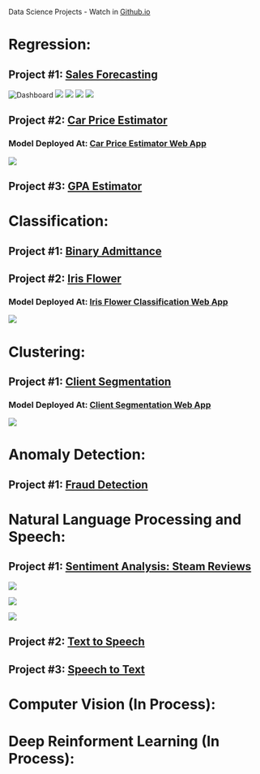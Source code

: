 Data Science Projects - Watch in [Github.io](https://aldanajd.github.io/Data_Scientist/)

# Regression:

## Project #1: [Sales Forecasting](https://github.com/aldanajd/Data_Scientist/tree/main/Machine%20Learning/Regression/Sales_Forescasting) 

![Dashboard](https://public.tableau.com/views/SalesForecasting_16511965305110/Dashboard1?:language=en-US&:display_count=n&:origin=viz_share_link)
![](https://github.com/aldanajd/Data_Analyst/blob/main/Images/Tableau_dasboard%20-%20sales_clp.png)
![](https://github.com/aldanajd/Data_Scientist/blob/main/Machine%20Learning/Regression/Sales_Forescasting/Images/prophet_predictions2.png)
![](https://github.com/aldanajd/Data_Scientist/blob/main/Machine%20Learning/Regression/Sales_Forescasting/Images/prophet_predictions.JPG)
![](https://github.com/aldanajd/Data_Scientist/blob/main/Machine%20Learning/Regression/Sales_Forescasting/Images/sklearn_rf_predictions.JPG)

## Project #2: [Car Price Estimator](https://github.com/aldanajd/Data_Scientist_I/tree/main/Machine%20Learning/Regression/Cars_price_estimator)

### Model Deployed At: [Car Price Estimator Web App](https://share.streamlit.io/aldanajd/data_scientist/main/Deployment/Regression/Car_price_estimator/car_price_st.py) 

![](https://github.com/aldanajd/Data_Scientist/blob/main/Deployment/Regression/Car_price_estimator/Car_price_web_app.PNG)

## Project #3: [GPA Estimator](https://github.com/aldanajd/Data_Scientist/tree/main/Machine%20Learning/Regression/GPA_estimator) 

# Classification:

## Project #1: [Binary Admittance](https://github.com/aldanajd/Data_Scientist_I/tree/main/Machine%20Learning/Classification/Binary_admittance)


## Project #2: [Iris Flower](https://github.com/aldanajd/Data_Scientist_I/tree/main/Machine%20Learning/Classification/Iris_Flower)

### Model Deployed At: [Iris Flower Classification Web App](https://share.streamlit.io/aldanajd/data_scientist/main/Deployment/Classification/Iris_Classifier/iris_classifier_st.py)

![](https://github.com/aldanajd/Data_Scientist/blob/main/Deployment/Classification/Iris_Classifier/Iris_classifier_web_app.PNG)

# Clustering:

## Project #1: [Client Segmentation](https://github.com/aldanajd/Data_Scientist_I/tree/main/Machine%20Learning/Clustering/Client_segmentation)

### Model Deployed At: [Client Segmentation Web App](https://share.streamlit.io/aldanajd/data_scientist/main/Deployment/Clustering/Multi_clustering/multi_clustering_st.py)

![](https://github.com/aldanajd/Data_Scientist/blob/main/Deployment/Clustering/Multi_clustering/client_segmentation_web_app.PNG)

# Anomaly Detection:

## Project #1: [Fraud Detection](https://github.com/aldanajd/Data_Scientist_I/tree/main/Machine%20Learning/Anomaly%20Detection/Fraud%20Detection)

# Natural Language Processing and Speech:

## Project #1: [Sentiment Analysis: Steam Reviews](https://github.com/aldanajd/Data_Scientist/tree/main/Machine%20Learning/NLP/Sentiment%20Analysis/Steam%20Reviews)

![](https://github.com/aldanajd/Data_Scientist/blob/main/Machine%20Learning/NLP%20%2B%20Speech/Sentiment%20Analysis/Steam%20Reviews/Images/polarity_plot.png)

![](https://github.com/aldanajd/Data_Scientist/blob/main/Machine%20Learning/NLP%20%2B%20Speech/Sentiment%20Analysis/Steam%20Reviews/Images/word_freq.png)

![](https://github.com/aldanajd/Data_Scientist/blob/main/Machine%20Learning/NLP%20%2B%20Speech/Sentiment%20Analysis/Steam%20Reviews/Images/recommendation_df.png)

## Project #2: [Text to Speech](https://github.com/aldanajd/Data_Scientist/tree/main/Machine%20Learning/NLP/Text%20to%20Speech)

## Project #3: [Speech to Text](https://github.com/aldanajd/Data_Scientist/tree/main/Machine%20Learning/NLP/Speech%20to%20Text)

# Computer Vision (In Process):

# Deep Reinforment Learning (In Process):

